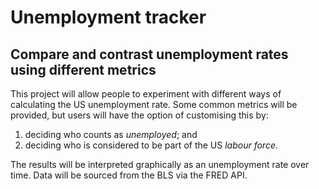 # Unemployment tracker
## Compare and contrast unemployment rates using different metrics

This project will allow people to experiment with different ways of calculating the US unemployment rate. Some common metrics will be provided, but users will have the option of customising this by:

1. deciding who counts as *unemployed*; and
2. deciding who is considered to be part of the US *labour force*.

The results will be interpreted graphically as an unemployment rate over time. Data will be sourced from the BLS via the FRED API.
